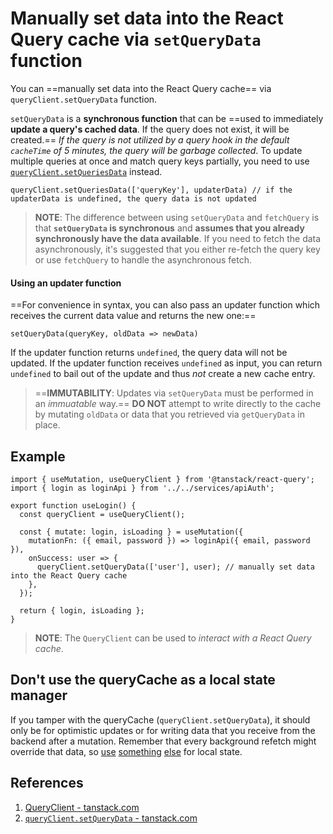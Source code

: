 # Manually set data into the React Query cache via `setQueryData` function

You can ==manually set data into the React Query cache== via `queryClient.setQueryData` function.

`setQueryData` is a **synchronous function** that can be ==used to immediately **update a query's cached data**. If the query does not exist, it will be created.== _If the query is not utilized by a query hook in the default `cacheTime` of 5 minutes, the query will be garbage collected_. To update multiple queries at once and match query keys partially, you need to use [`queryClient.setQueriesData`](https://tanstack.com/query/latest/docs/react/reference/QueryClient#queryclientsetqueriesdata) instead.

```react
queryClient.setQueriesData(['queryKey'], updaterData) // if the updaterData is undefined, the query data is not updated
```

> **NOTE**: The difference between using `setQueryData` and `fetchQuery` is that **`setQueryData` is synchronous** and **assumes that you already synchronously have the data available**. If you need to fetch the data asynchronously, it's suggested that you either re-fetch the query key or use `fetchQuery` to handle the asynchronous fetch.

#### Using an updater function

==For convenience in syntax, you can also pass an updater function which receives the current data value and returns the new one:==

```react
setQueryData(queryKey, oldData => newData)
```

If the updater function returns `undefined`, the query data will not be updated. If the updater function receives `undefined` as input, you can return `undefined` to bail out of the update and thus *not* create a new cache entry.

> ==**IMMUTABILITY**: Updates via `setQueryData` must be performed in an *immuatable* way.== **DO NOT** attempt to write directly to the cache by mutating `oldData` or data that you retrieved via `getQueryData` in place.

## Example

```react
import { useMutation, useQueryClient } from '@tanstack/react-query';
import { login as loginApi } from '../../services/apiAuth';

export function useLogin() {
  const queryClient = useQueryClient();

  const { mutate: login, isLoading } = useMutation({
    mutationFn: ({ email, password }) => loginApi({ email, password }),
    onSuccess: user => {
      queryClient.setQueryData(['user'], user); // manually set data into the React Query cache
    },
  });

  return { login, isLoading };
}
```

> **NOTE**: The `QueryClient` can be used to _interact with a React Query cache_.

## Don't use the queryCache as a local state manager

If you tamper with the queryCache (`queryClient.setQueryData`), it should only be for optimistic updates or for writing data that you receive from the backend after a mutation. Remember that every background refetch might override that data, so [use](https://reactjs.org/docs/hooks-state.html) [something](https://zustand.surge.sh/) [else](https://redux.js.org/) for local state.

## References

1. [QueryClient - tanstack.com](https://tanstack.com/query/latest/docs/react/reference/QueryClient)
3. [`queryClient.setQueryData` - tanstack.com](https://tanstack.com/query/latest/docs/react/reference/QueryClient#queryclientsetquerydata)